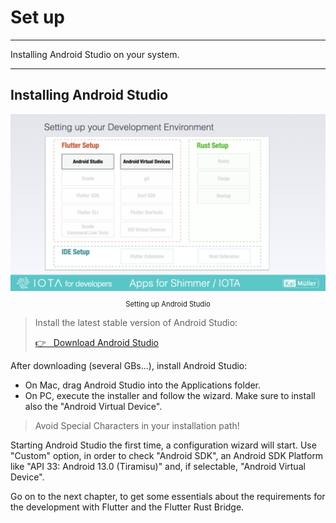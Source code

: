 # Set up

---

Installing Android Studio on your system.

---

## Installing Android Studio

<figure style="margin:0;"><img src="../../assets/setup/setup.001.png" alt=""><figcaption style="font-size: 0.8em;text-align:center;"><p>Setting up Android Studio</p></figcaption></figure>

> Install the latest stable version of Android Studio:
>
> <a href="https://developer.android.com/studio" target="_blank">👉 &nbsp; Download Android Studio</a>

After downloading (several GBs...), install Android Studio:

- On Mac, drag Android Studio into the Applications folder.
- On PC, execute the installer and follow the wizard. Make sure to install also the "Android Virtual Device".

> Avoid Special Characters in your installation path!

Starting Android Studio the first time, a configuration wizard will start. Use "Custom" option, in order to check "Android SDK", an Android SDK Platform like "API 33: Android 13.0 (Tiramisu)" and, if selectable, "Android Virtual Device".

Go on to the next chapter, to get some essentials about the requirements for the development with Flutter and the Flutter Rust Bridge.
